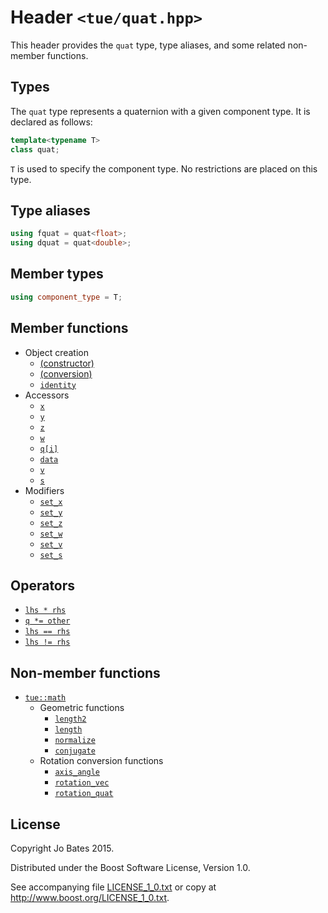 Header `<tue/quat.hpp>`
=======================
This header provides the `quat` type, type aliases, and some related non-member
functions.

Types
-----
The `quat` type represents a quaternion with a given component type. It is
declared as follows:

```c++
template<typename T>
class quat;
```

`T` is used to specify the component type. No restrictions are placed on this
type.

Type aliases
------------
```c++
using fquat = quat<float>;
using dquat = quat<double>;
```

Member types
------------
```c++
using component_type = T;
```

Member functions
----------------
- Object creation
    - [(constructor)](../functions/quat/constructor.md)
    - [(conversion)](../functions/quat/conversion.md)
    - [`identity`](../functions/quat/identity.md)
- Accessors
    - [`x`](../functions/quat/x.md)
    - [`y`](../functions/quat/y.md)
    - [`z`](../functions/quat/z.md)
    - [`w`](../functions/quat/w.md)
    - [`q[i]`](../operators/quat/subscript.md)
    - [`data`](../functions/quat/data.md)
    - [`v`](../functions/quat/v.md)
    - [`s`](../functions/quat/s.md)
- Modifiers
    - [`set_x`](../functions/quat/set_x.md)
    - [`set_y`](../functions/quat/set_y.md)
    - [`set_z`](../functions/quat/set_z.md)
    - [`set_w`](../functions/quat/set_w.md)
    - [`set_v`](../functions/quat/set_v.md)
    - [`set_s`](../functions/quat/set_s.md)

Operators
---------
- [`lhs * rhs`](../operators/quat/multiplication.md)
- [`q *= other`](../operators/quat/multiplication_assignment.md)
- [`lhs == rhs`](../operators/quat/equality.md)
- [`lhs != rhs`](../operators/quat/inequality.md)

Non-member functions
--------------------
- [`tue::math`](../namespaces/tue/math.md)
    - Geometric functions
        - [`length2`](../functions/math/length2.md)
        - [`length`](../functions/math/length.md)
        - [`normalize`](../functions/math/normalize.md)
        - [`conjugate`](../functions/math/conjugate.md)
    - Rotation conversion functions
        - [`axis_angle`](../functions/math/axis_angle.md)
        - [`rotation_vec`](../functions/math/rotation_vec.md)
        - [`rotation_quat`](../functions/math/rotation_quat.md)

License
-------
Copyright Jo Bates 2015.

Distributed under the Boost Software License, Version 1.0.

See accompanying file [LICENSE_1_0.txt](../../LICENSE_1_0.txt) or copy at
http://www.boost.org/LICENSE_1_0.txt.

